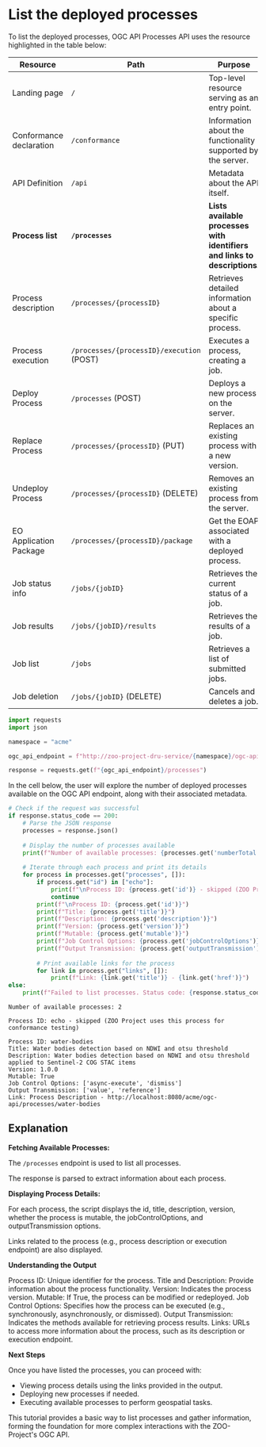 # List the deployed processes

To list the deployed processes, OGC API Processes API uses the resource highlighted in the table below:

| **Resource**                   | **Path**                                  | **Purpose**                                                                     | **Part**   |
|--------------------------------|-------------------------------------------|---------------------------------------------------------------------------------|------------|
| Landing page                   | `/`                                       | Top-level resource serving as an entry point.                                   | Part 1     |
| Conformance declaration        | `/conformance`                            | Information about the functionality supported by the server.                    | Part 1     |
| API Definition                 | `/api`                                    | Metadata about the API itself.                                                  | Part 1     |
| **Process list**               | **`/processes`**                          | **Lists available processes with identifiers and links to descriptions.**       | **Part 1** |
| Process description            | `/processes/{processID}`                  | Retrieves detailed information about a specific process.                        | Part 1     |
| Process execution              | `/processes/{processID}/execution` (POST) | Executes a process, creating a job.                                             | Part 1     |
| Deploy Process                 | `/processes` (POST)                       | Deploys a new process on the server.                                            | Part 2     |
| Replace Process                | `/processes/{processID}` (PUT)            | Replaces an existing process with a new version.                                | Part 2     |
| Undeploy Process               | `/processes/{processID}` (DELETE)         | Removes an existing process from the server.                                    | Part 2     |
| EO Application Package         | `/processes/{processID}/package`          | Get the EOAP associated with a deployed process.                                | Part 2     |
| Job status info                | `/jobs/{jobID}`                           | Retrieves the current status of a job.                                          | Part 1     |
| Job results                    | `/jobs/{jobID}/results`                   | Retrieves the results of a job.                                                 | Part 1     |
| Job list                       | `/jobs`                                   | Retrieves a list of submitted jobs.                                             | Part 1     |
| Job deletion                   | `/jobs/{jobID}` (DELETE)                  | Cancels and deletes a job.                                                      | Part 1     |


```python
import requests
import json

namespace = "acme"

ogc_api_endpoint = f"http://zoo-project-dru-service/{namespace}/ogc-api"

response = requests.get(f"{ogc_api_endpoint}/processes")


```

In the cell below, the user will explore the number of deployed processes available on the OGC API endpoint, along with their associated metadata.


```python
# Check if the request was successful
if response.status_code == 200:
    # Parse the JSON response
    processes = response.json()
    
    # Display the number of processes available
    print(f"Number of available processes: {processes.get('numberTotal', 0)}")
    
    # Iterate through each process and print its details
    for process in processes.get("processes", []):
        if process.get("id") in ["echo"]:
            print(f"\nProcess ID: {process.get('id')} - skipped (ZOO Project uses this process for conformance testing)")
            continue
        print(f"\nProcess ID: {process.get('id')}")
        print(f"Title: {process.get('title')}")
        print(f"Description: {process.get('description')}")
        print(f"Version: {process.get('version')}")
        print(f"Mutable: {process.get('mutable')}")
        print(f"Job Control Options: {process.get('jobControlOptions')}")
        print(f"Output Transmission: {process.get('outputTransmission')}")
        
        # Print available links for the process
        for link in process.get("links", []):
            print(f"Link: {link.get('title')} - {link.get('href')}")
else:
    print(f"Failed to list processes. Status code: {response.status_code}")
```

    Number of available processes: 2
    
    Process ID: echo - skipped (ZOO Project uses this process for conformance testing)
    
    Process ID: water-bodies
    Title: Water bodies detection based on NDWI and otsu threshold
    Description: Water bodies detection based on NDWI and otsu threshold applied to Sentinel-2 COG STAC items
    Version: 1.0.0
    Mutable: True
    Job Control Options: ['async-execute', 'dismiss']
    Output Transmission: ['value', 'reference']
    Link: Process Description - http://localhost:8080/acme/ogc-api/processes/water-bodies


## Explanation

**Fetching Available Processes:**

The `/processes` endpoint is used to list all processes.

The response is parsed to extract information about each process.

**Displaying Process Details:**

For each process, the script displays the id, title, description, version, whether the process is mutable, the jobControlOptions, and outputTransmission options.

Links related to the process (e.g., process description or execution endpoint) are also displayed.

**Understanding the Output**

Process ID: Unique identifier for the process.
Title and Description: Provide information about the process functionality.
Version: Indicates the process version.
Mutable: If True, the process can be modified or redeployed.
Job Control Options: Specifies how the process can be executed (e.g., synchronously, asynchronously, or dismissed).
Output Transmission: Indicates the methods available for retrieving process results.
Links: URLs to access more information about the process, such as its description or execution endpoint.

**Next Steps**

Once you have listed the processes, you can proceed with:

- Viewing process details using the links provided in the output.
- Deploying new processes if needed.
- Executing available processes to perform geospatial tasks.

This tutorial provides a basic way to list processes and gather information, forming the foundation for more complex interactions with the ZOO-Project's OGC API.
